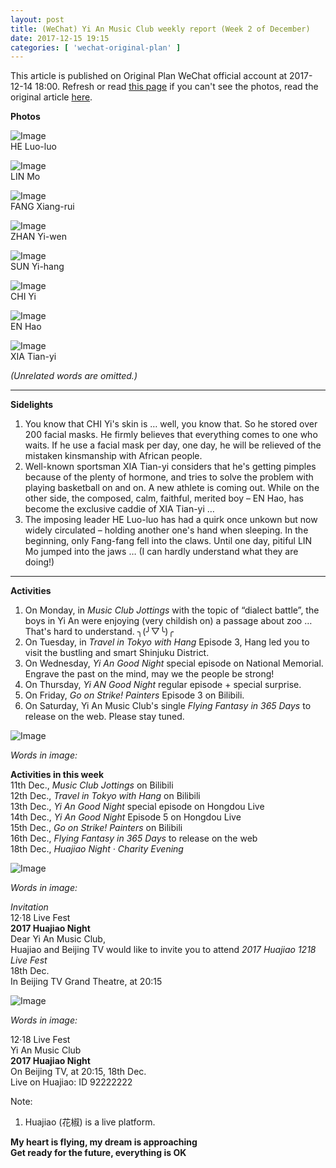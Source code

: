 ```yaml
---
layout: post
title: (WeChat) Yi An Music Club weekly report (Week 2 of December)
date: 2017-12-15 19:15
categories: [ 'wechat-original-plan' ]
---
```


This article is published on Original Plan WeChat official account at 2017-12-14 18:00. Refresh or read [this page](https://github.com/Quadrifolium/originalplan/blob/gh-pages/_posts/WeChat/2017-12-15-WeChat-Original-Plan.md) if you can't see the photos, read the original article [here](https://mp.weixin.qq.com/s/mzEzbq_2o1RMoipZKkNQaQ).

<!-- more -->

**Photos**

![Image](http://mmbiz.qpic.cn/mmbiz_jpg/XOMVurd7hjT9jwibVnG1555phJ8bMuEdkZZDvu3KpTjS2FqiayfO33tHI1EUK9XHCIas7wMRIibFJko1KYTqATgPg/)  
HE Luo-luo

![Image](http://mmbiz.qpic.cn/mmbiz_jpg/XOMVurd7hjT9jwibVnG1555phJ8bMuEdk5ZeSJ3fxibFtnicKohJzQED5ibRCcSLLUZPFbXPf1f9bgAXia7qz3u1hyg/)  
LIN Mo

![Image](http://mmbiz.qpic.cn/mmbiz_jpg/XOMVurd7hjT9jwibVnG1555phJ8bMuEdkicfOtvtCves9EBmHqE5IQXovu7sufUia6dGrOA729tibicekicibdReor6icA/)  
FANG Xiang-rui

![Image](http://mmbiz.qpic.cn/mmbiz_jpg/XOMVurd7hjT9jwibVnG1555phJ8bMuEdk510cOKenP6919o0nzLN1YFcnGNtdnUPqzg7yf3XcZ16Cxqt7icp00Cw/)  
ZHAN Yi-wen

![Image](http://mmbiz.qpic.cn/mmbiz_jpg/XOMVurd7hjT9jwibVnG1555phJ8bMuEdkf6hfCw7r9Cdn5O2aMuiamnluKDTb0250lrBSjelzQ6MExEveU2bkDWQ/)  
SUN Yi-hang

![Image](http://mmbiz.qpic.cn/mmbiz_jpg/XOMVurd7hjT9jwibVnG1555phJ8bMuEdkmxRmAiaK3WfS186DBzsbnQn74eicUemoicteEonYZcHRVMKazD2CajI1Q/)  
CHI Yi

![Image](http://mmbiz.qpic.cn/mmbiz_jpg/XOMVurd7hjT9jwibVnG1555phJ8bMuEdkYmPbMGj4RWQvctvc4PyZkYichKT3cKKmhJKemd1UdBkibvK7TS8Ot8Qw/)  
EN Hao

![Image](http://mmbiz.qpic.cn/mmbiz_jpg/XOMVurd7hjT9jwibVnG1555phJ8bMuEdkYPefAIxtoFnjYFPD3q9OgL4vEy2xW8iaBeBn2WnoKTqXrxH53XlgQCA/)  
XIA Tian-yi

*(Unrelated words are omitted.)*

---

**Sidelights**

1. You know that CHI Yi's skin is … well, you know that. So he stored over 200 facial masks. He firmly believes that everything comes to one who waits. If he use a facial mask per day, one day, he will be relieved of the mistaken kinsmanship with African people.
2. Well-known sportsman XIA Tian-yi considers that he's getting pimples because of the plenty of hormone, and tries to solve the problem with playing basketball on and on. A new athlete is coming out. While on the other side, the composed, calm, faithful, merited boy – EN Hao, has become the exclusive caddie of XIA Tian-yi …
3. The imposing leader HE Luo-luo has had a quirk once unkown but now widely circulated – holding another one's hand when sleeping. In the beginning, only Fang-fang fell into the claws. Until one day, pitiful LIN Mo jumped into the jaws … (I can hardly understand what they are doing!)

---

**Activities**

1. On Monday, in *Music Club Jottings* with the topic of “dialect battle”, the boys in Yi An were enjoying (very childish on) a passage about zoo … That's hard to understand. ╮(╯▽╰)╭
2. On Tuesday, in *Travel in Tokyo with Hang* Episode 3, Hang led you to visit the bustling and smart Shinjuku District.
3. On Wednesday, *Yi An Good Night* special episode on National Memorial. Engrave the past on the mind, may we the people be strong!
4. On Thursday, *Yi AN Good Night* regular episode + special surprise.
5. On Friday, *Go on Strike! Painters* Episode 3 on Bilibili.
6. On Saturday, Yi An Music Club's single *Flying Fantasy in 365 Days* to release on the web. Please stay tuned.

![Image](https://mmbiz.qpic.cn/mmbiz_jpg/XOMVurd7hjRgCJQibmWn6BrxzIiclbaFzzEpU90ibB71UzgfMOya69NKk62fBXCkxJTTBd4T6vWoDMb0SNjaicicYSw/)

*Words in image:*

**Activities in this week**  
11th Dec., *Music Club Jottings* on Bilibili  
12th Dec., *Travel in Tokyo with Hang* on Bilibili  
13th Dec., *Yi An Good Night* special episode on Hongdou Live  
14th Dec., *Yi An Good Night* Episode 5 on Hongdou Live  
15th Dec., *Go on Strike! Painters* on Bilibili  
16th Dec., *Flying Fantasy in 365 Days* to release on the web  
18th Dec., *Huajiao Night · Charity Evening*

![Image](https://mmbiz.qpic.cn/mmbiz_png/XOMVurd7hjRgCJQibmWn6BrxzIiclbaFzzx5B3vNxpmISnx9r0yjKKEhiazufjWQN0IgHK0cVCTy3O05gnzw1SWFg/)

*Words in image:*

*Invitation*  
12·18 Live Fest  
**2017 Huajiao Night**  
Dear Yi An Music Club,  
Huajiao and Beijing TV would like to invite you to attend *2017 Huajiao 1218 Live Fest*  
18th Dec.  
In Beijing TV Grand Theatre, at 20:15

![Image](https://mmbiz.qpic.cn/mmbiz_jpg/XOMVurd7hjRgCJQibmWn6BrxzIiclbaFzzTviakZWoNdW83gFBrSpgyjAqHrrvPkBD3HF9uThjE1QwJ85fwD23WqQ/)

*Words in image:*

12·18 Live Fest  
Yi An Music Club  
**2017 Huajiao Night**  
On Beijing TV, at 20:15, 18th Dec.  
Live on Huajiao: ID 92222222

Note:
1. Huajiao (花椒) is a live platform.

**My heart is flying, my dream is approaching**  
**Get ready for the future, everything is OK**
